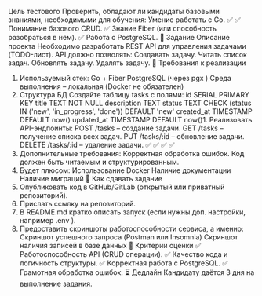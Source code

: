 Цель тестового
Проверить, обладают ли кандидаты базовыми знаниями, необходимыми для обучения:
Умение работать с Go.
✅
✅ Понимание базового CRUD.
✅ Знание Fiber (или способность разобраться в нём).
✅ Работа с PostgreSQL.
📌 Задание
Описание проекта
Необходимо разработать REST API для управления задачами (TODO-лист).
API должно позволять:
Создавать задачу.
Читать список задач.
Обновлять задачу.
Удалять задачу.
📂 Требования к реализации
1. Используемый стек:
Go + Fiber
PostgreSQL (через pgx )
Среда выполнения – локальная (Docker не обязателен)
2. Структура БД
Создайте таблицу tasks с полями:
id SERIAL PRIMARY KEY
title TEXT NOT NULL
description TEXT
status TEXT CHECK (status IN ('new', 'in_progress', 'done')) DEFAULT 'new'
created_at TIMESTAMP DEFAULT now()
updated_at TIMESTAMP DEFAULT now()1. Реализовать API-эндпоинты:
POST /tasks – создание задачи.
GET /tasks – получение списка всех задач.
PUT /tasks/:id – обновление задачи.
DELETE /tasks/:id – удаление задачи.
✅
✅
✅
✅
2. Дополнительные требования:
Корректная обработка ошибок.
Код должен быть читаемым и структурированным.
3. Будет плюсом:
Использование Docker
Наличие документации
Наличие миграций
📌 Как сдавать задание
1. Опубликовать код в GitHub/GitLab (открытый или приватный репозиторий).
2. Прислать ссылку на репозиторий.
3. В README.md кратко описать запуск (если нужны доп. настройки, например .env ).
4. Предоставить скриншоты работоспособности сервиса, а именно:
Скриншот успешного запроса (Postman или Insomnia)
Скриншот наличия записей в базе данных
📌 Критерии оценки
✅ Работоспособность API (CRUD операции).
✅ Качество кода и логичность структуры.
✅ Корректная работа с PostgreSQL.
✅ Грамотная обработка ошибок.
⏳ Дедлайн
Кандидату даётся 3 дня на выполнение задания.